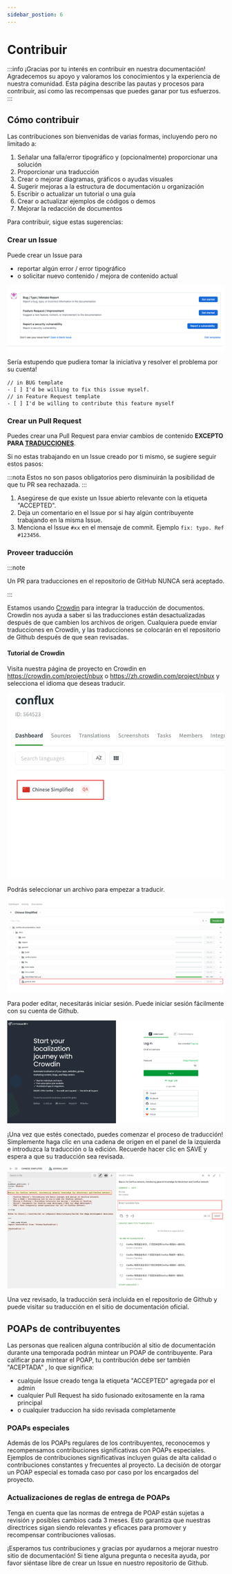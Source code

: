 ```yaml
---
sidebar_postion: 6
---
```


# Contribuir

:::info
¡Gracias por tu interés en contribuir en nuestra documentación! Agradecemos su apoyo y valoramos los conocimientos y la experiencia de nuestra comunidad. Esta página describe las pautas y procesos para contribuir, así como las recompensas que puedes ganar por tus esfuerzos.
:::

## Cómo contribuir

Las contribuciones son bienvenidas de varias formas, incluyendo pero no limitado a:

1. Señalar una falla/error tipográfico y (opcionalmente) proporcionar una solución
2. Proporcionar una traducción
3. Crear o mejorar diagramas, gráficos o ayudas visuales
4. Sugerir mejoras a la estructura de documentación u organización
5. Escribir o actualizar un tutorial o una guía
6. Crear o actualizar ejemplos de códigos o demos
7. Mejorar la redacción de documentos

Para contribuir, sigue estas sugerencias:

### Crear un Issue

Puede crear un Issue para

- reportar algún error / error tipográfico
- o solicitar nuevo contenido / mejora de contenido actual

![issue templates](image/2023-04-13-15-16-53.png)

Sería estupendo que pudiera tomar la iniciativa y resolver el problema por su cuenta!

```
// in BUG template
- [ ] I'd be willing to fix this issue myself.
// in Feature Request template
- [ ] I'd be willing to contribute this feature myself
```

### Crear un Pull Request

Puedes crear una Pull Request para enviar cambios de contenido **EXCEPTO PARA [TRADUCCIONES](#provide-translation)**.

Si no estas trabajando en un Issue creado por ti mismo, se sugiere seguir estos pasos:

:::nota
Estos no son pasos obligatorios pero disminuirán la posibilidad de que tu PR sea rechazada.
:::

1. Asegúrese de que existe un Issue abierto relevante con la etiqueta "ACCEPTED".
2. Deja un comentario en el Issue por si hay algún contribuyente trabajando en la misma Issue.
3. Menciona el Issue `#xx` en el mensaje de commit. Ejemplo `fix: typo. Ref #123456`.


### Proveer traducción

:::note

Un PR para traducciones en el repositorio de GitHub NUNCA será aceptado.

:::

Estamos usando [Crowdin](https://crowdin.com/project/conflux) para integrar la traducción de documentos. Crowdin nos ayuda a saber si las traducciones están desactualizadas después de que cambien los archivos de origen. Cualquiera puede enviar traducciones en Crowdin, y las traducciones se colocarán en el repositorio de Github después de que sean revisadas.

#### Tutorial de Crowdin

Visita nuestra página de proyecto en Crowdin en https://crowdin.com/project/nbux o https://zh.crowdin.com/project/nbux y selecciona el idioma que deseas traducir.

![languages](image/2023-04-13-15-54-46.png)

Podrás seleccionar un archivo para empezar a traducir.

![files](image/2023-04-13-15-57-59.png)

Para poder editar, necesitarás iniciar sesión. Puede iniciar sesión fácilmente con su cuenta de Github.

![login](image/2023-04-13-16-01-17.png)

¡Una vez que estés conectado, puedes comenzar el proceso de traducción! Simplemente haga clic en una cadena de origen en el panel de la izquierda e introduzca la traducción o la edición. Recuerde hacer clic en SAVE y espera a que su traducción sea revisada.

![translation](image/2023-04-13-16-06-44.png)

Una vez revisado, la traducción será incluida en el repositorio de Github y puede visitar su traducción en el sitio de documentación oficial.

## POAPs de contribuyentes

Las personas que realicen alguna contribución al sitio de documentación durante una temporada podrán mintear un POAP de contribuyente. Para calificar para mintear el POAP, tu contribución debe ser también "ACEPTADA" , lo que significa:

- cualquie Issue creado tenga la etiqueta "ACCEPTED" agregada por el admin
- cualquier Pull Request ha sido fusionado exitosamente en la rama principal
- o cualquier traduccion ha sido revisada completamente

### POAPs especiales

Además de los POAPs regulares de los contribuyentes, reconocemos y recompensamos contribuciones significativas con POAPs especiales. Ejemplos de contribuciones significativas incluyen guías de alta calidad o contribuciones constantes y frecuentes al proyecto. La decisión de otorgar un POAP especial es tomada caso por caso por los encargados del proyecto.

### Actualizaciones de reglas de entrega de POAPs

Tenga en cuenta que las normas de entrega de POAP están sujetas a revisión y posibles cambios cada 3 meses. Esto garantiza que nuestras directrices sigan siendo relevantes y eficaces para promover y recompensar contribuciones valiosas.

¡Esperamos tus contribuciones y gracias por ayudarnos a mejorar nuestro sitio de documentación! Si tiene alguna pregunta o necesita ayuda, por favor siéntase libre de crear un Issue en nuestro repositorio de Github.

